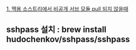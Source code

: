 [1. 맥용 소스트리에서 비공개 서브 모듈 pull 되지 않을때](git.md)   

## sshpass 설치 : brew install hudochenkov/sshpass/sshpass
